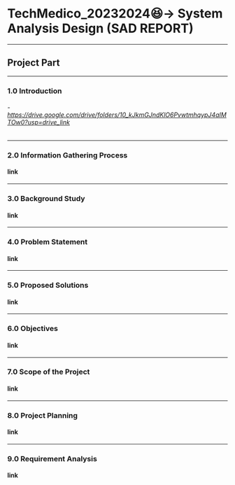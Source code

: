 # TechMedico_20232024😆-> System Analysis Design (SAD REPORT)

<hr>

## Project Part

<hr>

### 1.0 Introduction
<h6> - <a href="https://drive.google.com/drive/folders/10_kJkmGJndKlO6PvwtmhqypJ4aIMTOw0?usp=drive_link">  https://drive.google.com/drive/folders/10_kJkmGJndKlO6PvwtmhqypJ4aIMTOw0?usp=drive_link</a> </h6>

<hr>

### 2.0 Information Gathering Process
#### link 

<hr>

### 3.0 Background Study
#### link

<hr>

### 4.0 Problem Statement
#### link

<hr>

### 5.0 Proposed Solutions
#### link

<hr>

### 6.0 Objectives
#### link

<hr>

### 7.0 Scope of the Project
#### link

<hr>

### 8.0 Project Planning
#### link

<hr>

### 9.0 Requirement Analysis
#### link

<!--

## Report file
<header>
 <details>
 <summary><h2> 🔍 Project 1 and project 2 Overview</h2>
  <h3><p> <img align="left" width="50%" src="https://i.ytimg.com/vi/6KHsNPQYb30/maxresdefault.jpg" /> </p>
 </h3></summary>
  <h4> [Newsletter](https://github.com/Elijah0413/tis-technology-and-info-system/blob/main/assignment/assignment4/ASSIGNMENT%203%20INDUSTRY%20VISIT%20HUAWEIPETRONAS%20GROUP%202%20(1).pdf)</h4>
<p></p>
 </details>
  <h3><p> <img align="left" width="50%" src="https://i.ytimg.com/vi/6KHsNPQYb30/maxresdefault.jpg " /> </p>

  -->
